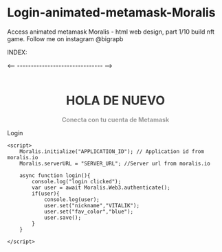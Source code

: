 # Login-animated-metamask-Moralis
Access animated metamask Moralis - html web design, part 1/10 build nft game.  Follow me on instagram @bigrapb

































INDEX:

<!--
Edit the keys
	Moralis.initialize("APPLICATION_ID"
  Moralis.serverURL = "SERVER_URL"


-->

<html>
  <head>
    <title>Metamask</title>
  <meta charset="UTF-8">
  <title>Login</title>
  <link rel="stylesheet" href="./style.css">
 <link rel="icon" href="https://www.returngis.net/wp-content/uploads/2019/05/logo-metamask-1.png">
</head>
<body>
<-- ------------------------------- -->
<div id="logo-container" style="text-align: center;">&nbsp;</div>
<!-- ------------------------------ -->
  <script  src="./script.js"></script>
	<script src="https://cdn.jsdelivr.net/npm/web3@latest/dist/web3.min.js"></script>
	<script src="https://unpkg.com/moralis/dist/moralis.js"></script>

<h1 class="unlock-page__title" style="text-align: center;"><span style="color: #333333;">HOLA DE NUEVO</span></h1>
<div style="text-align: center;"><span style="color: #999999;"><strong>Conecta con tu cuenta de Metamask</strong></span></div>


<span class="boton" onclick="login()">Login</button>

	<script>
		Moralis.initialize("APPLICATION_ID"); // Application id from moralis.io
		Moralis.serverURL = "SERVER_URL"; //Server url from moralis.io
	
		async function login(){
			console.log("login clicked");
			var user = await Moralis.Web3.authenticate();
			if(user){
				console.log(user);
				user.set("nickname","VITALIK");
				user.set("fav_color","blue");
				user.save();
			}
		}
	
	</script>
  </body>
</html>
